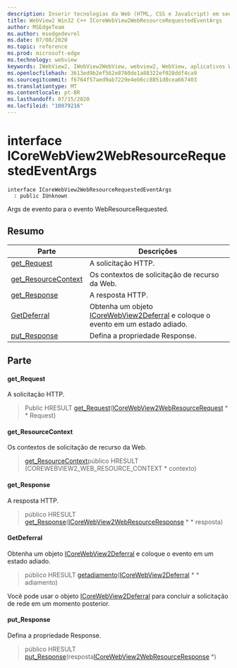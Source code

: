 ```yaml
---
description: Inserir tecnologias da Web (HTML, CSS e JavaScript) em seus aplicativos nativos com o controle WebView2 do Microsoft Edge
title: WebView2 Win32 C++ ICoreWebView2WebResourceRequestedEventArgs
author: MSEdgeTeam
ms.author: msedgedevrel
ms.date: 07/08/2020
ms.topic: reference
ms.prod: microsoft-edge
ms.technology: webview
keywords: IWebView2, IWebView2WebView, webview2, WebView, aplicativos Win32, Win32, Edge, ICoreWebView2, ICoreWebView2Controller, controle do navegador, HTML Edge, ICoreWebView2WebResourceRequestedEventArgs
ms.openlocfilehash: 3613ed9b2ef562e8760de1a88322ef028ddf4ca9
ms.sourcegitcommit: f6764f57aed9ab7229e4eb6cc8851d0cea667403
ms.translationtype: MT
ms.contentlocale: pt-BR
ms.lasthandoff: 07/15/2020
ms.locfileid: "10879216"
---
```

# interface ICoreWebView2WebResourceRequestedEventArgs 

```
interface ICoreWebView2WebResourceRequestedEventArgs
  : public IUnknown
```

Args de evento para o evento WebResourceRequested.

## Resumo

 Parte                        | Descrições
--------------------------------|---------------------------------------------
[get_Request](#get_request) | A solicitação HTTP.
[get_ResourceContext](#get_resourcecontext) | Os contextos de solicitação de recurso da Web.
[get_Response](#get_response) | A resposta HTTP.
[GetDeferral](#getdeferral) | Obtenha um objeto [ICoreWebView2Deferral](icorewebview2deferral.md) e coloque o evento em um estado adiado.
[put_Response](#put_response) | Defina a propriedade Response.

## Parte

#### get_Request 

A solicitação HTTP.

> Public HRESULT [get_Request](#get_request)([ICoreWebView2WebResourceRequest](icorewebview2webresourcerequest.md) * * Request)

#### get_ResourceContext 

Os contextos de solicitação de recurso da Web.

> [get_ResourceContext](#get_resourcecontext)público HRESULT (COREWEBVIEW2_WEB_RESOURCE_CONTEXT * contexto)

#### get_Response 

A resposta HTTP.

> público HRESULT [get_Response](#get_response)([ICoreWebView2WebResourceResponse](icorewebview2webresourceresponse.md) * * resposta)

#### GetDeferral 

Obtenha um objeto [ICoreWebView2Deferral](icorewebview2deferral.md) e coloque o evento em um estado adiado.

> público HRESULT [getadiamento](#getdeferral)([ICoreWebView2Deferral](icorewebview2deferral.md) * * adiamento)

Você pode usar o objeto [ICoreWebView2Deferral](icorewebview2deferral.md) para concluir a solicitação de rede em um momento posterior.

#### put_Response 

Defina a propriedade Response.

> público HRESULT [put_Response](#put_response)(resposta[ICoreWebView2WebResourceResponse](icorewebview2webresourceresponse.md) *)

